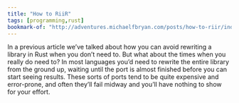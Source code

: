 ```yaml
---
title: "How to RiiR"
tags: [programming,rust]
bookmark-of: "http://adventures.michaelfbryan.com/posts/how-to-riir/index.html"
---
```

In a previous article we’ve talked about how you can avoid rewriting a library in Rust when you don’t need to. But what about the times when you really do need to? In most languages you’d need to rewrite the entire library from the ground up, waiting until the port is almost finished before you can start seeing results. These sorts of ports tend to be quite expensive and error-prone, and often they’ll fail midway and you’ll have nothing to show for your effort.